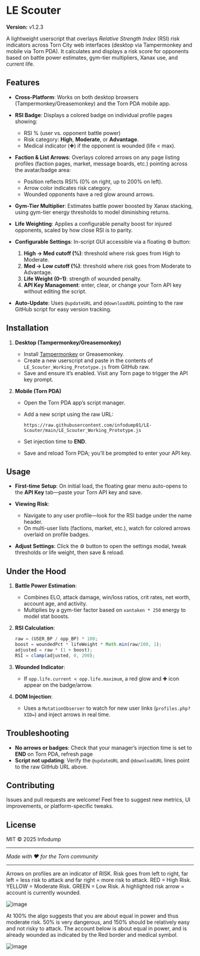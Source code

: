# LE Scouter

**Version:** v1.2.3

A lightweight userscript that overlays *Relative Strength Index* (RSI) risk indicators across Torn City web interfaces (desktop via Tampermonkey and mobile via Torn PDA). It calculates and displays a risk score for opponents based on battle power estimates, gym-tier multipliers, Xanax use, and current life.

## Features

* **Cross-Platform**: Works on both desktop browsers (Tampermonkey/Greasemonkey) and the Torn PDA mobile app.
* **RSI Badge**: Displays a colored badge on individual profile pages showing:

  * RSI % (user vs. opponent battle power)
  * Risk category: **High**, **Moderate**, or **Advantage**.
  * Medical indicator (✚) if the opponent is wounded (life < max).
* **Faction & List Arrows**: Overlays colored arrows on any page listing profiles (faction pages, market, message boards, etc.) pointing across the avatar/badge area:

  * Position reflects RSI% (0% on right, up to 200% on left).
  * Arrow color indicates risk category.
  * Wounded opponents have a red glow around arrows.
* **Gym-Tier Multiplier**: Estimates battle power boosted by Xanax stacking, using gym-tier energy thresholds to model diminishing returns.
* **Life Weighting**: Applies a configurable penalty boost for injured opponents, scaled by how close RSI is to parity.
* **Configurable Settings**: In-script GUI accessible via a floating ⚙️ button:

  1. **High → Med cutoff (%)**: threshold where risk goes from High to Moderate.
  2. **Med → Low cutoff (%)**: threshold where risk goes from Moderate to Advantage.
  3. **Life Weight (0–1)**: strength of wounded penalty.
  4. **API Key Management**: enter, clear, or change your Torn API key without editing the script.
* **Auto-Update**: Uses `@updateURL` and `@downloadURL` pointing to the raw GitHub script for easy version tracking.

## Installation

1. **Desktop (Tampermonkey/Greasemonkey)**

   * Install [Tampermonkey](https://www.tampermonkey.net/) or Greasemonkey.
   * Create a new userscript and paste in the contents of `LE_Scouter_Working_Prototype.js` from GitHub raw.
   * Save and ensure it’s enabled. Visit any Torn page to trigger the API key prompt.

2. **Mobile (Torn PDA)**

   * Open the Torn PDA app’s script manager.
   * Add a new script using the raw URL:

     ```
     https://raw.githubusercontent.com/infodump01/LE-Scouter/main/LE_Scouter_Working_Prototype.js
     ```
   * Set injection time to **END**.
   * Save and reload Torn PDA; you’ll be prompted to enter your API key.

## Usage

* **First-time Setup**: On initial load, the floating gear menu auto-opens to the **API Key** tab—paste your Torn API key and save.
* **Viewing Risk**:

  * Navigate to any user profile—look for the RSI badge under the name header.
  * On multi-user lists (factions, market, etc.), watch for colored arrows overlaid on profile badges.
* **Adjust Settings**: Click the ⚙️ button to open the settings modal, tweak thresholds or life weight, then save & reload.

## Under the Hood

1. **Battle Power Estimation**:

   * Combines ELO, attack damage, win/loss ratios, crit rates, net worth, account age, and activity.
   * Multiplies by a gym-tier factor based on `xantaken * 250` energy to model stat boosts.
2. **RSI Calculation**:

   ```js
   raw = (USER_BP / opp_BP) * 100;
   boost = woundedPct * lifeWeight * Math.min(raw/100, 1);
   adjusted = raw * (1 + boost);
   RSI = clamp(adjusted, 0, 200);
   ```
3. **Wounded Indicator**:

   * If `opp.life.current < opp.life.maximum`, a red glow and ✚ icon appear on the badge/arrow.
4. **DOM Injection**:

   * Uses a `MutationObserver` to watch for new user links (`profiles.php?XID=`) and inject arrows in real time.

## Troubleshooting
* **No arrows or badges**: Check that your manager’s injection time is set to **END** on Torn PDA, refresh page
* **Script not updating**: Verify the `@updateURL` and `@downloadURL` lines point to the raw GitHub URL above.

## Contributing

Issues and pull requests are welcome! Feel free to suggest new metrics, UI improvements, or platform-specific tweaks.

## License

MIT © 2025 Infodump

---

*Made with ❤️ for the Torn community*


-----


Arrows on profiles are an indicator of RISK.
Risk goes from left to right, far left = less risk to attack and far right = more risk to attack.
RED = High Risk.
YELLOW = Moderate Risk.
GREEN = Low Risk.
A highlighted risk arrow = account is currently wounded.

![image](https://github.com/user-attachments/assets/c0072979-63b6-4836-a05a-5073aac203bd)

At 100% the algo suggests that you are about equal in power and thus moderate risk. 50% is very dangerous, and 150% should be relatively easy and not risky to attack. The account below is about equal in power, and is already wounded as indicated by the Red border and medical symbol.

![image](https://github.com/user-attachments/assets/3c680d4e-ed6b-4a00-81eb-b40871011aba)























































